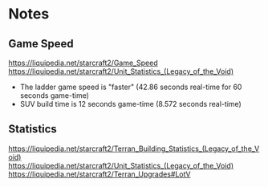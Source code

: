 # Notes

## Game Speed
<https://liquipedia.net/starcraft2/Game_Speed><br/>
<https://liquipedia.net/starcraft2/Unit_Statistics_(Legacy_of_the_Void)>

- The ladder game speed is "faster" (42.86 seconds real-time for 60 seconds game-time)
- SUV build time is 12 seconds game-time (8.572 seconds real-time)

## Statistics
<https://liquipedia.net/starcraft2/Terran_Building_Statistics_(Legacy_of_the_Void)></br>
<https://liquipedia.net/starcraft2/Unit_Statistics_(Legacy_of_the_Void)></br>
<https://liquipedia.net/starcraft2/Terran_Upgrades#LotV>
